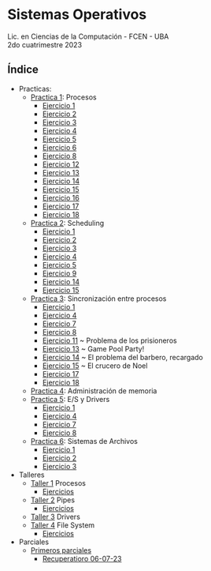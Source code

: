 # Sistemas Operativos

Lic. en Ciencias de la Computación - FCEN - UBA\
2do cuatrimestre 2023

## Índice
- Practicas:
    - [Practica 1](practicas/practica_1/practica1.pdf): Procesos
        - [Ejercicio 1](practicas/practica_1/Ej_01.txt)
        - [Ejercicio 2](practicas/practica_1/Ej_02.txt)
        - [Ejercicio 3](practicas/practica_1/Ej_03.txt)
        - [Ejercicio 4](practicas/practica_1/Ej_04.txt)
        - [Ejercicio 5](practicas/practica_1/Ej_05.c)
        - [Ejercicio 6](practicas/practica_1/Ej_06.c)
        - [Ejercicio 8](practicas/practica_1/Ej_08.txt)
        - [Ejercicio 12](practicas/practica_1/Ej_12.txt)
        - [Ejercicio 13](practicas/practica_1/Ej_13.txt)
        - [Ejercicio 14](practicas/practica_1/Ej_14.txt)
        - [Ejercicio 15](practicas/practica_1/Ej_15.txt)
        - [Ejercicio 16](practicas/practica_1/Ej_16.txt)
        - [Ejercicio 17](talleres/taller%202/pipes/Ejercicio1/mini-shell)
        - [Ejercicio 18](practicas/practica_1/Ej_18.c)
    - [Practica 2](practicas/practica_2/practica2.pdf): Scheduling
        - [Ejercicio 1](practicas/practica_2/ej_01.md)
        - [Ejercicio 2](practicas/practica_2/ej_02.md)
        - [Ejercicio 3](practicas/practica_2/ej_03.md)
        - [Ejercicio 4](practicas/practica_2/ej_04.md)
        - [Ejercicio 5](practicas/practica_2/ej_05.md)
        - [Ejercicio 9](practicas/practica_2/ej_09.md)
        - [Ejercicio 14](practicas/practica_2/ej_14.md)
        - [Ejercicio 15](practicas/practica_2/ej_15.md)
    - [Practica 3](practicas/practica_3/práctica%203.pdf): Sincronización entre procesos
        - [Ejercicio 1](practicas/practica_3/ej_01.md)
        - [Ejercicio 4](practicas/practica_3/ej_04.md)
        - [Ejercicio 7](practicas/practica_3/ej_07.md)
        - [Ejercicio 8](practicas/practica_3/ej_08.md)
        - [Ejercicio 11](practicas/practica_3/ej_11.md) ~ Problema de los prisioneros
        - [Ejercicio 13](practicas/practica_3/ej_13.md) ~ Game Pool Party!
        - [Ejercicio 14](practicas/practica_3/ej_14.md) ~ El problema del barbero, recargado
        - [Ejercicio 15](practicas/practica_3/ej_15.md) ~ El crucero de Noel
        - [Ejercicio 17](practicas/practica_3/ej_17.md)
        - [Ejercicio 18](practicas/practica_3/ej_18.md)
    - [Practica 4](practicas/practica_4/practica4.pdf): Administración de memoria
    - [Practica 5](practicas/practica_5/practica5.pdf): E/S y Drivers
        - [Ejercicio 1](practicas/practica_5/ej_01.md)
        - [Ejercicio 4](practicas/practica_5/ej_04.md)
        - [Ejercicio 7](practicas/practica_5/ej_07.md)
        - [Ejercicio 8](practicas/practica_5/ej_08.md)
    - [Practica 6](practicas/practica_6/practica6.pdf): Sistemas de Archivos
        - [Ejercicio 1](practicas/practica_6/ej_01.md)
        - [Ejercicio 2](practicas/practica_6/ej_02.md)
        - [Ejercicio 3](practicas/practica_6/ej_03.md)
- Talleres
    - [Taller 1](talleres/taller%201/enunciado/enunciado.pdf) Procesos
        - [Ejercicios](talleres/taller%201/src/)
    - [Taller 2](talleres/taller%202/enunciado/enunciado.pdf) Pipes
        - [Ejercicios](talleres/taller%202/pipes/)
    - [Taller 3](talleres/taller%204/taller-drivers.pdf) Drivers
    - [Taller 4](talleres/taller%204/enunciado/clase-ext2.pdf) File System
        - [Ejercicios](talleres/taller%204/src/)
- Parciales
    - [Primeros parciales](parciales/primeros_parciales)
        - [Recuperatioro 06-07-23](parciales/primeros_parciales/recu_06_07)